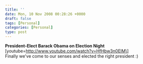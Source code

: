 ```yaml
---
title: ''
date: Mon, 10 Nov 2008 00:28:26 +0000
draft: false
tags: [Personal]
categories: [Personal]
type: post
---
```


**President-Elect Barack Obama on Election Night** \[youtube=http://www.youtube.com/watch?v=HfHbw3n0EIM\]  
Finally we've come to our senses and elected the right president :)